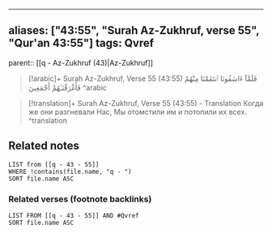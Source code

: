 
---
aliases: ["43:55", "Surah Az-Zukhruf, verse 55", "Qur'an 43:55"]
tags: Qvref
---

parent:: [[q - Az-Zukhruf (43)|Az-Zukhruf]]

> [!arabic]+ Surah Az-Zukhruf, Verse 55 (43:55)
> <span class="quran-arabic">فَلَمَّآ ءَاسَفُونَا ٱنتَقَمْنَا مِنْهُمْ فَأَغْرَقْنَـٰهُمْ أَجْمَعِينَ</span>
^arabic

> [!translation]+ Surah Az-Zukhruf, Verse 55 (43:55) - Translation
> Когда же они разгневали Нас, Мы отомстили им и потопили их всех.
^translation



## Related notes
```dataview
LIST from [[q - 43 - 55]]
WHERE !contains(file.name, "q - ")
SORT file.name ASC
```

### Related verses (footnote backlinks)
```dataview
LIST FROM [[q - 43 - 55]] AND #Qvref
SORT file.name ASC
```

